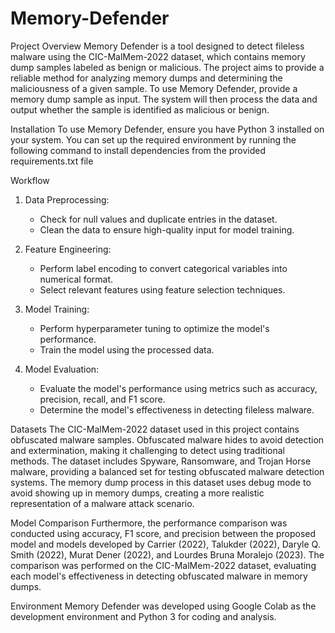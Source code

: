 # Memory-Defender
Project Overview
Memory Defender is a tool designed to detect fileless malware using the CIC-MalMem-2022 dataset, which contains memory dump samples labeled as benign or malicious. The project aims to provide a reliable method for analyzing memory dumps and determining the maliciousness of a given sample. To use Memory Defender, provide a memory dump sample as input. The system will then process the data and output whether the sample is identified as malicious or benign.

Installation
To use Memory Defender, ensure you have Python 3 installed on your system. You can set up the required environment by running the following command to install dependencies from the provided requirements.txt file

Workflow
1. Data Preprocessing:
   - Check for null values and duplicate entries in the dataset.
   - Clean the data to ensure high-quality input for model training.

2. Feature Engineering:
   - Perform label encoding to convert categorical variables into numerical format.
   - Select relevant features using feature selection techniques.

3. Model Training:
   - Perform hyperparameter tuning to optimize the model's performance.
   - Train the model using the processed data.

4. Model Evaluation:
   - Evaluate the model's performance using metrics such as accuracy, precision, recall, and F1 score.
   - Determine the model's effectiveness in detecting fileless malware.

Datasets
The CIC-MalMem-2022 dataset used in this project contains obfuscated malware samples. Obfuscated malware hides to avoid detection and extermination, making it challenging to detect using traditional methods. The dataset includes Spyware, Ransomware, and Trojan Horse malware, providing a balanced set for testing obfuscated malware detection systems. The memory dump process in this dataset uses debug mode to avoid showing up in memory dumps, creating a more realistic representation of a malware attack scenario.

Model 
Comparison Furthermore, the performance comparison was conducted using accuracy, F1 score, and precision between the proposed model and models developed by Carrier (2022), Talukder (2022), Daryle Q. Smith (2022), Murat Dener (2022), and Lourdes Bruna Moralejo (2023). The comparison was performed on the CIC-MalMem-2022 dataset, evaluating each model's effectiveness in detecting obfuscated malware in memory dumps.

Environment
Memory Defender was developed using Google Colab as the development environment and Python 3 for coding and analysis.
